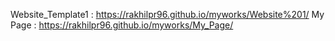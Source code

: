 Website_Template1 : https://rakhilpr96.github.io/myworks/Website%201/ 
My Page : https://rakhilpr96.github.io/myworks/My_Page/
